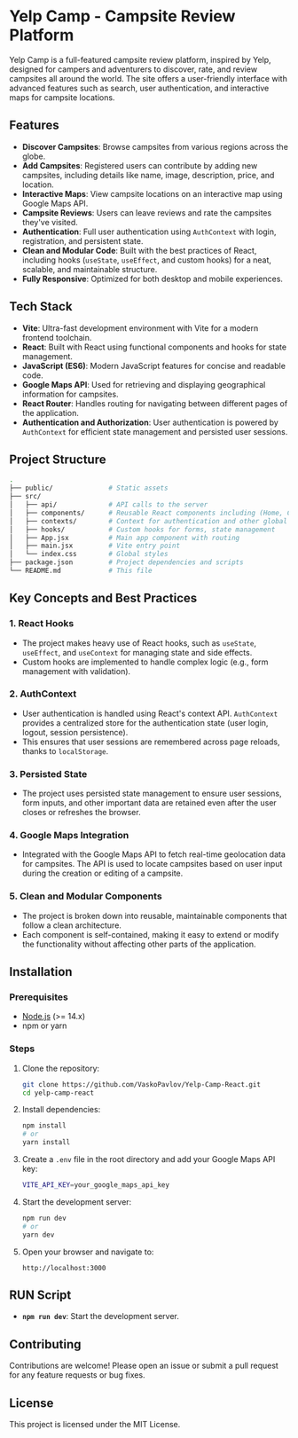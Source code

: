 # Yelp Camp - Campsite Review Platform

Yelp Camp is a full-featured campsite review platform, inspired by Yelp, designed for campers and adventurers to discover, rate, and review campsites all around the world. The site offers a user-friendly interface with advanced features such as search, user authentication, and interactive maps for campsite locations.

## Features

- **Discover Campsites**: Browse campsites from various regions across the globe.
- **Add Campsites**: Registered users can contribute by adding new campsites, including details like name, image, description, price, and location.
- **Interactive Maps**: View campsite locations on an interactive map using Google Maps API.
- **Campsite Reviews**: Users can leave reviews and rate the campsites they've visited.
- **Authentication**: Full user authentication using `AuthContext` with login, registration, and persistent state.
- **Clean and Modular Code**: Built with the best practices of React, including hooks (`useState`, `useEffect`, and custom hooks) for a neat, scalable, and maintainable structure.
- **Fully Responsive**: Optimized for both desktop and mobile experiences.

## Tech Stack

- **Vite**: Ultra-fast development environment with Vite for a modern frontend toolchain.
- **React**: Built with React using functional components and hooks for state management.
- **JavaScript (ES6)**: Modern JavaScript features for concise and readable code.
- **Google Maps API**: Used for retrieving and displaying geographical information for campsites.
- **React Router**: Handles routing for navigating between different pages of the application.
- **Authentication and Authorization**: User authentication is powered by `AuthContext` for efficient state management and persisted user sessions.

## Project Structure

```bash
.
├── public/              # Static assets
├── src/
│   ├── api/             # API calls to the server
│   ├── components/      # Reusable React components including (Home, Create, Edit, etc.)
│   ├── contexts/        # Context for authentication and other global states
│   ├── hooks/           # Custom hooks for forms, state management
│   ├── App.jsx          # Main app component with routing
│   ├── main.jsx         # Vite entry point
│   └── index.css        # Global styles
├── package.json         # Project dependencies and scripts
└── README.md            # This file
```

## Key Concepts and Best Practices

### 1. **React Hooks**
   - The project makes heavy use of React hooks, such as `useState`, `useEffect`, and `useContext` for managing state and side effects.
   - Custom hooks are implemented to handle complex logic (e.g., form management with validation).

### 2. **AuthContext**
   - User authentication is handled using React's context API. `AuthContext` provides a centralized store for the authentication state (user login, logout, session persistence).
   - This ensures that user sessions are remembered across page reloads, thanks to `localStorage`.

### 3. **Persisted State**
   - The project uses persisted state management to ensure user sessions, form inputs, and other important data are retained even after the user closes or refreshes the browser.

### 4. **Google Maps Integration**
   - Integrated with the Google Maps API to fetch real-time geolocation data for campsites. The API is used to locate campsites based on user input during the creation or editing of a campsite.

### 5. **Clean and Modular Components**
   - The project is broken down into reusable, maintainable components that follow a clean architecture.
   - Each component is self-contained, making it easy to extend or modify the functionality without affecting other parts of the application.

## Installation

### Prerequisites

- [Node.js](https://nodejs.org/) (>= 14.x)
- npm or yarn

### Steps

1. Clone the repository:
   ```bash
   git clone https://github.com/VaskoPavlov/Yelp-Camp-React.git
   cd yelp-camp-react
   ```

2. Install dependencies:
   ```bash
   npm install
   # or
   yarn install
   ```

3. Create a `.env` file in the root directory and add your Google Maps API key:
   ```bash
   VITE_API_KEY=your_google_maps_api_key
   ```

4. Start the development server:
   ```bash
   npm run dev
   # or
   yarn dev
   ```

5. Open your browser and navigate to:
   ```
   http://localhost:3000
   ```

## RUN Script

- **`npm run dev`**: Start the development server.
  
## Contributing

Contributions are welcome! Please open an issue or submit a pull request for any feature requests or bug fixes.

## License

This project is licensed under the MIT License.
